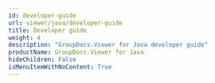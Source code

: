 ```yaml
---
id: developer-guide
url: viewer/java/developer-guide
title: Developer guide
weight: 4
description: "GroupDocs.Viewer for Java developer guide"
productName: GroupDocs.Viewer for Java
hideChildren: False
isMenuItemWithNoContent: True
---
```

